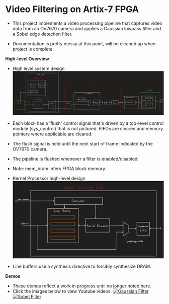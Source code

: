 # Video Filtering on Artix-7 FPGA

- This project implements a video processing pipeline that captures video data from an OV7670 camera and applies a Gaussian lowpass filter and a Sobel edge detection filter.

- Documentation is pretty messy at this point, will be cleaned up when project is complete.

__High-level Overview__
- High level system design
![](docs/images/sys_top.jpg)
- Each block has a 'flush' control signal that's driven by a top-level control module (sys_control) that is not pictured. FIFOs are cleared and memory pointers where applicable are cleared.
- The flush signal is held until the next start of frame indicated by the OV7670 camera.
- The pipeline is flushed whenever a filter is enabled/disabled. 
- Note: mem_bram infers FPGA block memory.

- Kernel Processor high-level design
![](docs/images/kp_top.jpg)
- Line buffers use a synthesis directive to forcibly synthesize DRAM.

__Demos__
- These demos reflect a work in progress until no longer noted here.
- Click the images below to view Youtube videos.
[![Gaussian Filter](https://img.youtube.com/vi/dFgFBZIkOFI/0.jpg)](https://www.youtube.com/watch?v=dFgFBZIkOFI)
[![Sobel Filter](https://img.youtube.com/vi/bhdkd0tR6hU/0.jpg)](https://www.youtube.com/watch?v=bhdkd0tR6hU)



